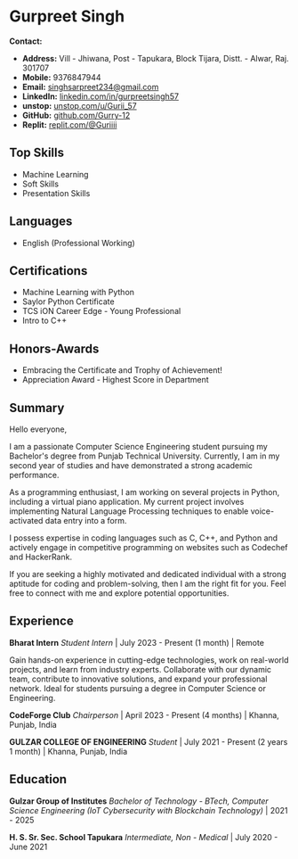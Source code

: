 # Gurpreet Singh

**Contact:**
- **Address:** Vill - Jhiwana, Post - Tapukara, Block Tijara, Distt. - Alwar, Raj. 301707
- **Mobile:** 9376847944
- **Email:** singhsarpreet234@gmail.com
- **LinkedIn:** [linkedin.com/in/gurpreetsingh57](https://www.linkedin.com/in/gurpreetsingh57)
- **unstop:** [unstop.com/u/Gurii_57](https://www.unstop.com/u/Gurii_57)
- **GitHub:** [github.com/Gurry-12](https://github.com/Gurry-12)
- **Replit:** [replit.com/@Guriiii](https://replit.com/@Guriiii)

## Top Skills
- Machine Learning
- Soft Skills
- Presentation Skills

## Languages
- English (Professional Working)

## Certifications
- Machine Learning with Python
- Saylor Python Certificate
- TCS iON Career Edge - Young Professional
- Intro to C++

## Honors-Awards
- Embracing the Certificate and Trophy of Achievement!
- Appreciation Award - Highest Score in Department

## Summary
Hello everyone,

I am a passionate Computer Science Engineering student pursuing my Bachelor's degree from Punjab Technical University. Currently, I am in my second year of studies and have demonstrated a strong academic performance.

As a programming enthusiast, I am working on several projects in Python, including a virtual piano application. My current project involves implementing Natural Language Processing techniques to enable voice-activated data entry into a form.

I possess expertise in coding languages such as C, C++, and Python and actively engage in competitive programming on websites such as Codechef and HackerRank.

If you are seeking a highly motivated and dedicated individual with a strong aptitude for coding and problem-solving, then I am the right fit for you. Feel free to connect with me and explore potential opportunities.

## Experience
**Bharat Intern**
*Student Intern* | July 2023 - Present (1 month) | Remote

Gain hands-on experience in cutting-edge technologies, work on real-world projects, and learn from industry experts. Collaborate with our dynamic team, contribute to innovative solutions, and expand your professional network. Ideal for students pursuing a degree in Computer Science or Engineering.

**CodeForge Club**
*Chairperson* | April 2023 - Present (4 months) | Khanna, Punjab, India

**GULZAR COLLEGE OF ENGINEERING**
*Student* | July 2021 - Present (2 years 1 month) | Khanna, Punjab, India

## Education
**Gulzar Group of Institutes**
*Bachelor of Technology - BTech, Computer Science Engineering (IoT Cybersecurity with Blockchain Technology)* | 2021 - 2025

**H. S. Sr. Sec. School Tapukara**
*Intermediate, Non - Medical* | July 2020 - June 2021
